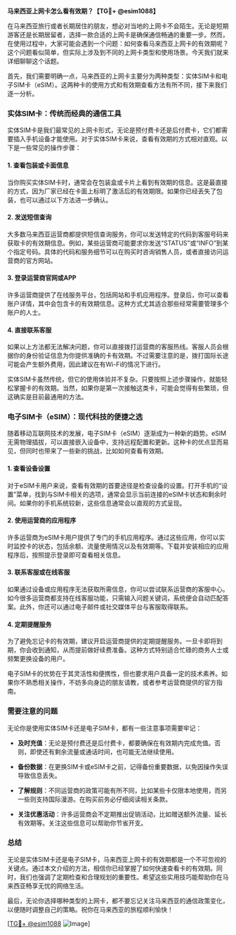 **马来西亚上网卡怎么看有效期？【TG💪+ @esim1088】**

在马来西亚旅行或者长期居住的朋友，想必对当地的上网卡不会陌生。无论是短期游客还是长期居留者，选择一款合适的上网卡是确保通信畅通的重要一步。然而，在使用过程中，大家可能会遇到一个问题：如何查看马来西亚上网卡的有效期呢？这个问题看似简单，但实际上涉及到不同的上网卡类型和使用场景。今天我们就来详细聊聊这个话题。

首先，我们需要明确一点，马来西亚的上网卡主要分为两种类型：实体SIM卡和电子SIM卡（eSIM）。这两种卡的使用方式和有效期查看方法有所不同，接下来我们逐一分析。

### 实体SIM卡：传统而经典的通信工具

实体SIM卡是我们最常见的上网卡形式，无论是预付费卡还是后付费卡，它们都需要插入手机设备才能使用。对于实体SIM卡来说，查看有效期的方式相对直观。以下是一些常见的操作步骤：

#### 1. 查看包装或卡面信息
当你购买实体SIM卡时，通常会在包装盒或卡片上看到有效期的信息。这是最直接的方式，因为厂家已经在卡面上标明了激活后的有效期限。如果你已经丢失了包装，也可以通过以下方法进一步确认。

#### 2. 发送短信查询
大多数马来西亚运营商都提供短信查询服务，你可以发送特定的代码到客服号码来获取卡的有效期信息。例如，某些运营商可能要求你发送“STATUS”或“INFO”到某个指定号码。具体的代码和服务细节可以在购买时咨询销售人员，或者直接访问运营商的官方网站。

#### 3. 登录运营商官网或APP
许多运营商提供了在线服务平台，包括网站和手机应用程序。登录后，你可以查看账户详情，其中会包含卡的有效期信息。这种方式尤其适合那些经常需要管理多个账户的人士。

#### 4. 直接联系客服
如果以上方法都无法解决问题，你可以直接拨打运营商的客服热线。客服人员会根据你的身份验证信息为你提供准确的卡有效期。不过需要注意的是，拨打国际长途可能会产生额外费用，因此建议在有Wi-Fi的情况下进行。

实体SIM卡虽然传统，但它的使用体验并不复杂。只要按照上述步骤操作，就能轻松掌握卡的有效期。当然，如果你是第一次接触这类卡，可能会觉得有些繁琐，但这确实是目前最通用的方法。

### 电子SIM卡（eSIM）：现代科技的便捷之选

随着移动互联网技术的发展，电子SIM卡（eSIM）逐渐成为一种新的趋势。eSIM无需物理插拔，可以直接嵌入设备中，支持远程配置和更新。这种卡的优点显而易见，但同时也带来了一些新的挑战，比如如何查看有效期。

#### 1. 查看设备设置
对于eSIM卡用户来说，查看有效期的首要途径是检查设备的设置。打开手机的“设置”菜单，找到与SIM卡相关的选项，通常会显示当前连接的eSIM卡状态和剩余时间。如果你的手机系统较新，这些信息通常会以直观的方式呈现。

#### 2. 使用运营商的应用程序
许多运营商为eSIM卡用户提供了专门的手机应用程序。通过这些应用，你可以实时监控卡的状态，包括余额、流量使用情况以及有效期等。下载并安装相应的应用程序后，按照提示登录即可查看相关信息。

#### 3. 联系客服或在线客服
如果通过设备或应用程序无法获取所需信息，你可以尝试联系运营商的客服中心。如今很多运营商都支持在线客服功能，只需输入问题关键词，系统便会自动匹配答案。此外，你还可以通过电子邮件或社交媒体平台与客服取得联系。

#### 4. 定期提醒服务
为了避免忘记卡的有效期，建议开启运营商提供的定期提醒服务。一旦卡即将到期，你会收到通知，从而提前做好续费准备。这种方式特别适合忙碌的商务人士或频繁更换设备的用户。

电子SIM卡的优势在于其灵活性和便携性，但也要求用户具备一定的技术素养。如果你不熟悉相关操作，不妨多向身边的朋友请教，或者参考运营商提供的官方指南。

### 需要注意的问题

无论你是使用实体SIM卡还是电子SIM卡，都有一些注意事项需要牢记：

- **及时充值**：无论是预付费还是后付费卡，都要确保在有效期内完成充值。否则，即使还有剩余流量或通话时间，也可能无法继续使用。
  
- **备份数据**：在更换SIM卡或eSIM卡之前，记得备份重要数据，以免因操作失误导致信息丢失。

- **了解规则**：不同运营商的政策可能有所不同，比如某些卡仅限本地使用，而另一些则支持国际漫游。在购买前务必仔细阅读相关条款。

- **关注优惠活动**：许多运营商会不定期推出促销活动，比如赠送额外流量、延长有效期等。关注这些信息可以帮助你节省开支。

### 总结

无论是实体SIM卡还是电子SIM卡，马来西亚上网卡的有效期都是一个不可忽视的关键点。通过本文介绍的方法，相信你已经掌握了如何快速查看卡的有效期。同时，我们也强调了定期检查和合理规划的重要性。希望这些实用技巧能帮助你在马来西亚畅享无忧的网络生活。

最后，无论你选择哪种类型的上网卡，都不要忘记关注马来西亚的通信政策变化，以便随时调整自己的策略。祝你在马来西亚的旅程顺利愉快！

[[TG💪+ @esim1088](https://t.me/s/esim1088) ![Image](https://i.postimg.cc/4NQfJmqS/Snipaste-2025-05-13-00-14-12.png)]
